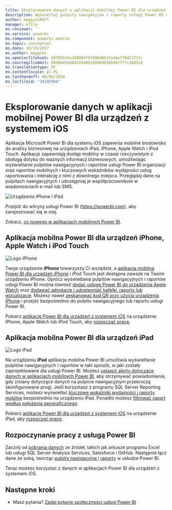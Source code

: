 ```yaml
---
title: Eksplorowanie danych w aplikacji mobilnej Power BI dla urządzeń z systemem iOS
description: Wyświetlaj pulpity nawigacyjne i raporty usługi Power BI oraz raporty mobilne i kluczowe wskaźniki wydajności usług raportowania i korzystaj z nich na urządzeniach iPad, iPhone, Apple Watch i iPod Touch.
author: maggiesMSFT
manager: kfile
ms.reviewer: ''
ms.service: powerbi
ms.component: powerbi-mobile
ms.topic: conceptual
ms.date: 10/13/2017
ms.author: maggies
ms.openlocfilehash: b0785555e288084f97d06d05161ebef78d21731c
ms.sourcegitcommit: 80d6b45eb84243e801b60b9038b9bff77c30d5c8
ms.translationtype: HT
ms.contentlocale: pl-PL
ms.lasthandoff: 06/04/2018
ms.locfileid: "34292966"
---
```

# <a name="explore-your-data-on-the-power-bi-mobile-app-for-ios-devices"></a>Eksplorowanie danych w aplikacji mobilnej Power BI dla urządzeń z systemem iOS
Aplikacja Microsoft Power BI dla systemu iOS zapewnia mobilne środowisko do analizy biznesowej na urządzeniach iPad, iPhone, Apple Watch i iPod Touch. Aplikacje zapewniają dostęp mobilny w czasie rzeczywistym z obsługą dotyku do ważnych informacji biznesowych, umożliwiając wyświetlanie pulpitów nawigacyjnych i raportów usługi Power BI organizacji oraz raportów mobilnych i kluczowych wskaźników wydajności usług raportowania i interakcję z nimi z dowolnego miejsca. Przeglądaj dane na pulpitach nawigacyjnych i udostępniaj je współpracownikom w wiadomościach e-mail lub SMS.

![Urządzenia iPhone i iPad](media/mobile-ios-ipad-iphone-apps/pbi_ipad_iphonedevices.png)

Przejdź do witryny usługi Power BI (https://powerbi.com), aby zarejestrować się w niej.

Zobacz, [co nowego w aplikacjach mobilnych Power BI](mobile-whats-new-in-the-mobile-apps.md).

## <a name="power-bi-mobile-app-for-iphone-apple-watch-and-ipod-touch"></a>Aplikacja mobilna Power BI dla urządzeń iPhone, Apple Watch i iPod Touch
![Logo iPhone](media/mobile-ios-ipad-iphone-apps/iphone-logo-40-px.png)

Twoje urządzenie **iPhone** towarzyszy Ci wszędzie, a [aplikacja mobilna Power BI dla urządzeń iPhone](mobile-ipad-app-get-started.md) i iPod Touch jest dostępna zawsze na Twoim urządzeniu iPhone. Oprócz wyświetlania pulpitów nawigacyjnych i raportów usługi Power BI można również [dodać usługę Power BI do urządzenia Apple Watch](mobile-apple-watch.md) oraz [dodawać adnotacje i udostępniać kafelki, raporty lub wizualizacje](mobile-annotate-and-share-a-tile-from-the-mobile-apps.md). Możesz nawet [zeskanować kod QR przy użyciu urządzenia iPhone](mobile-apps-qr-code.md) i przejść bezpośrednio do pulpitu nawigacyjnego lub raportu usługi Power BI.

Pobierz [aplikację Power BI dla urządzeń z systemem iOS](http://go.microsoft.com/fwlink/?LinkId=522062) na urządzenie iPhone, Apple Watch lub iPod Touch, aby [rozpocząć pracę](mobile-iphone-app-get-started.md).

## <a name="power-bi-mobile-app-for-ipad"></a>Aplikacja mobilna Power BI dla urządzeń iPad
![Logo iPad](media/mobile-ios-ipad-iphone-apps/ipad-logo-40-px.png)

Na urządzeniu **iPad** aplikacja mobilna Power BI umożliwia wyświetlanie pulpitów nawigacyjnych i raportów w taki sposób, w jaki zostały zaprojektowane dla usługi Power BI. Możesz [ustawić alerty dotyczące danych w aplikacjach mobilnych Power BI](mobile-set-data-alerts-in-the-mobile-apps.md), aby otrzymywać powiadomienia, gdy zmiany dotyczące danych na pulpicie nawigacyjnym przekroczą skonfigurowane progi. Jeśli korzystasz z programu SQL Server Reporting Services, możesz wyświetlać [kluczowe wskaźniki wydajności i raporty mobilne](mobile-app-ssrs-kpis-mobile-on-premises-reports.md) bezpośrednio na urządzeniu iPad. Ponadto możesz [filtrować raport według położenia geograficznego](mobile-apps-geographic-filtering.md).  

Pobierz [aplikację Power BI dla urządzeń z systemem iOS](http://go.microsoft.com/fwlink/?LinkId=522062) na urządzenie iPad, aby [rozpocząć pracę](mobile-ipad-app-get-started.md).

## <a name="get-started-with-power-bi"></a>Rozpoczynanie pracy z usługą Power BI
Zacznij od [pobrania danych](service-get-data.md) ze źródeł, takich jak arkusze programu Excel lub usługi SQL Server Analysis Services, Salesforce i GitHub. Następnie łącz dane ze sobą, tworząc [pulpity nawigacyjne ](service-dashboards.md) i [raporty](service-reports.md) w usłudze Power BI.

Teraz możesz korzystać z danych w aplikacjach Power BI dla urządzeń z systemem iOS.

## <a name="next-steps"></a>Następne kroki
* Masz pytania? [Zadaj pytanie społeczności usługi Power BI](http://community.powerbi.com/)

